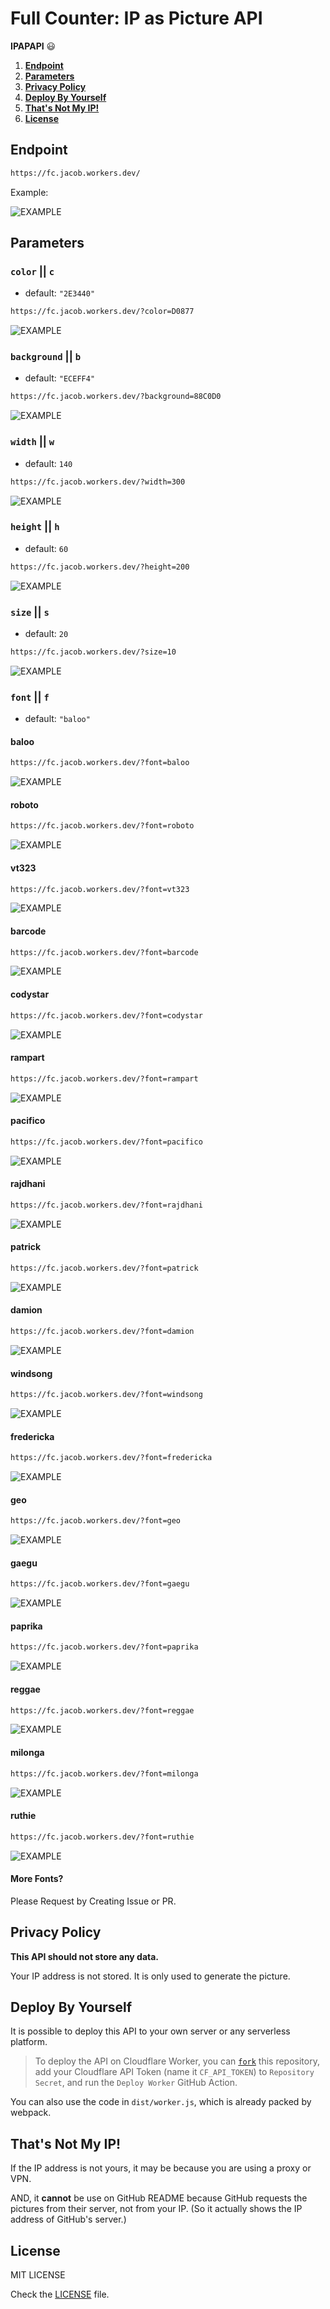 # Full Counter: IP as Picture API
**IPAPAPI** 😃

1.  [**Endpoint**](#endpoint)
2.  [**Parameters**](#parameters)
3.  [**Privacy Policy**](#privacy-policy)
4.  [**Deploy By Yourself**](#deploy-by-yourself)
5.  [**That's Not My IP!**](#thats-not-my-ip)
6.  [**License**](#license)

## Endpoint
```md
https://fc.jacob.workers.dev/
```

Example:

![EXAMPLE](https://fc.jacob.workers.dev/)

## Parameters

### `color` || `c`
- default: `"2E3440"`

```md
https://fc.jacob.workers.dev/?color=D0877
```

![EXAMPLE](https://fc.jacob.workers.dev/?color=D08770)

### `background` || `b`
- default: `"ECEFF4"`

```md
https://fc.jacob.workers.dev/?background=88C0D0
```

![EXAMPLE](https://fc.jacob.workers.dev/?background=88C0D0)

### `width` || `w`
- default: `140`

```md
https://fc.jacob.workers.dev/?width=300
```

![EXAMPLE](https://fc.jacob.workers.dev/?width=300)

### `height` || `h`
- default: `60`

```md
https://fc.jacob.workers.dev/?height=200
```

![EXAMPLE](https://fc.jacob.workers.dev/?height=200)

### `size` || `s`
- default: `20`

```md
https://fc.jacob.workers.dev/?size=10
```

![EXAMPLE](https://fc.jacob.workers.dev/?size=10)

### `font` || `f`
- default: `"baloo"`

#### baloo
```md
https://fc.jacob.workers.dev/?font=baloo
```

![EXAMPLE](https://fc.jacob.workers.dev/?font=baloo)

#### roboto
```md
https://fc.jacob.workers.dev/?font=roboto
```

![EXAMPLE](https://fc.jacob.workers.dev/?font=roboto)

#### vt323
```md
https://fc.jacob.workers.dev/?font=vt323
```

![EXAMPLE](https://fc.jacob.workers.dev/?font=vt323)

#### barcode
```md
https://fc.jacob.workers.dev/?font=barcode
```

![EXAMPLE](https://fc.jacob.workers.dev/?font=barcode)

#### codystar
```md
https://fc.jacob.workers.dev/?font=codystar
```

![EXAMPLE](https://fc.jacob.workers.dev/?font=codystar)

#### rampart
```md
https://fc.jacob.workers.dev/?font=rampart
```

![EXAMPLE](https://fc.jacob.workers.dev/?font=rampart)

#### pacifico
```md
https://fc.jacob.workers.dev/?font=pacifico
```

![EXAMPLE](https://fc.jacob.workers.dev/?font=pacifico)

#### rajdhani
```md
https://fc.jacob.workers.dev/?font=rajdhani
```

![EXAMPLE](https://fc.jacob.workers.dev/?font=rajdhani)

#### patrick
```md
https://fc.jacob.workers.dev/?font=patrick
```

![EXAMPLE](https://fc.jacob.workers.dev/?font=patrick)

#### damion
```md
https://fc.jacob.workers.dev/?font=damion
```

![EXAMPLE](https://fc.jacob.workers.dev/?font=damion)

#### windsong
```md
https://fc.jacob.workers.dev/?font=windsong
```

![EXAMPLE](https://fc.jacob.workers.dev/?font=windsong)

#### fredericka
```md
https://fc.jacob.workers.dev/?font=fredericka
```

![EXAMPLE](https://fc.jacob.workers.dev/?font=fredericka)

#### geo
```md
https://fc.jacob.workers.dev/?font=geo
```

![EXAMPLE](https://fc.jacob.workers.dev/?font=geo)

#### gaegu
```md
https://fc.jacob.workers.dev/?font=gaegu
```

![EXAMPLE](https://fc.jacob.workers.dev/?font=gaegu)

#### paprika
```md
https://fc.jacob.workers.dev/?font=paprika
```

![EXAMPLE](https://fc.jacob.workers.dev/?font=paprika)

#### reggae
```md
https://fc.jacob.workers.dev/?font=reggae
```

![EXAMPLE](https://fc.jacob.workers.dev/?font=reggae)

#### milonga
```md
https://fc.jacob.workers.dev/?font=milonga
```

![EXAMPLE](https://fc.jacob.workers.dev/?font=milonga)

#### ruthie
```md
https://fc.jacob.workers.dev/?font=ruthie
```

![EXAMPLE](https://fc.jacob.workers.dev/?font=ruthie)

#### More Fonts?
Please Request by Creating Issue or PR.

## Privacy Policy
**This API should not store any data.** 

Your IP address is not stored. It is only used to generate the picture.

## Deploy By Yourself
It is possible to deploy this API to your own server or any serverless platform.

> To deploy the API on Cloudflare Worker, you can [`fork`](https://github.com/JacobLinCool/Full-Counter--IP-as-Picture-API/fork) this repository, add your Cloudflare API Token (name it `CF_API_TOKEN`) to `Repository Secret`, and run the `Deploy Worker` GitHub Action.

You can also use the code in `dist/worker.js`, which is already packed by webpack.

## That's Not My IP!
If the IP address is not yours, it may be because you are using a proxy or VPN.

AND, it **cannot** be use on GitHub README because GitHub requests the pictures from their server, not from your IP. (So it actually shows the IP address of GitHub's server.)

## License
MIT LICENSE

Check the [LICENSE](https://github.com/JacobLinCool/Full-Counter--IP-as-Picture-API/blob/main/LICENSE) file.